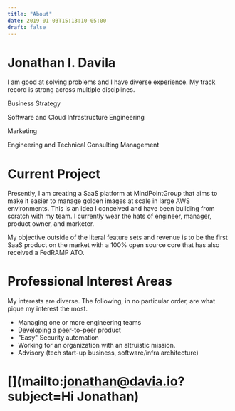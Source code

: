 ```yaml
---
title: "About"
date: 2019-01-03T15:13:10-05:00
draft: false
---
```


# Jonathan I. Davila

I am good at solving problems and I have diverse experience. My track record is strong across multiple disciplines.

<i class="far fa-check-circle"></i> Business Strategy

<i class="far fa-check-circle"></i> Software and Cloud Infrastructure Engineering

<i class="far fa-check-circle"></i> Marketing

<i class="far fa-check-circle"></i> Engineering and Technical Consulting Management

# Current Project

Presently, I am creating a SaaS platform at MindPointGroup that aims to make it easier to manage golden images at scale in large AWS environments. This is an idea I conceived and have been building from scratch with my team. I currently wear the hats of engineer, manager, product owner, and marketer.

My objective outside of the literal feature sets and revenue is to be the first SaaS product on the market with a 100% open source core that has also received a FedRAMP ATO.

# Professional Interest Areas

My interests are diverse. The following, in no particular order, are what pique my interest the most.

* Managing one or more engineering teams
* Developing a peer-to-peer product
* "Easy" Security automation
* Working for an organization with an altruistic mission.
* Advisory (tech start-up business, software/infra architecture)


# [<i class="fab fa-linkedin-in"></i>](https://www.linkedin.com/in/davilaio/) [<i class="fab fa-twitter"></i>](https://twitter.com/DefionsCode) [<i class="fal fa-envelope"></i>](mailto:jonathan@davia.io?subject=Hi Jonathan)

